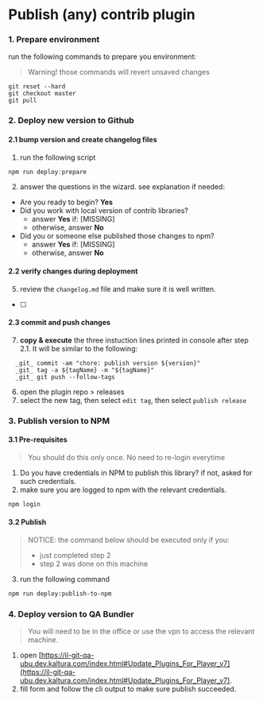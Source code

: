 # Publish (any) contrib plugin

### 1. Prepare environment
run the following commands to prepare you environment:

> Warning! those commands will revert unsaved changes
```
git reset --hard
git checkout master
git pull
```

### 2. Deploy new version to Github

#### 2.1 bump version and create changelog files
1. run the following script
```javascript
npm run deploy:prepare
```

2. answer the questions in the wizard. see explanation if needed:
  - Are you ready to begin? **Yes**
  - Did you work with local version of contrib libraries? 
    - answer **Yes** if: [MISSING]
    - otherwise, answer **No** 
  - Did you or someone else published those changes to npm?
    - answer **Yes** if: [MISSING] 
    - otherwise, answer **No**

#### 2.2 verify changes during deployment

5. review the `changelog.md` file and make sure it is well written.
  - [ ] 

#### 2.3 commit and push changes
7. **copy & execute** the three instuction lines printed in console after step 2.1. It will be similar to the following:
```
  _git_ commit -am "chore: publish version ${version}"
  _git_ tag -a ${tagName} -m "${tagName}"
  _git_ git push --follow-tags  
```

6. open the plugin repo > releases 
7. select the new tag, then select `edit tag`, then select `publish release`

### 3. Publish version to NPM

#### 3.1 Pre-requisites

> You should do this only once. No need to re-login everytime

1. Do you have credentials in NPM to publish this library? if not, asked for such credentials.
2. make sure you are logged to npm with the relevant credentials. 
```javascript
npm login
```

#### 3.2 Publish
> NOTICE: the command below should be executed only if you:
> - just completed step 2
> - step 2 was done on this machine  

3. run the following command
```bash
npm run deploy:publish-to-npm
```

### 4. Deploy version to QA Bundler
> You will need to be in the office or use the vpn to access the relevant machine.

1. open [https://il-git-qa-ubu.dev.kaltura.com/index.html#Update_Plugins_For_Player_v7](https://il-git-qa-ubu.dev.kaltura.com/index.html#Update_Plugins_For_Player_v7).
2. fill form and follow the cli output to make sure publish succeeded. 


